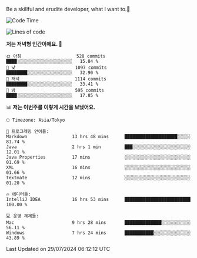 Be a skillful and erudite developer, what I want to.👶

<!--START_SECTION:waka-->
![Code Time](http://img.shields.io/badge/Code%20Time-1%2C101%20hrs%2059%20mins-blue)

![Lines of code](https://img.shields.io/badge/%EC%A0%80%EB%8A%94%20%EC%97%AC%ED%83%9C%EA%B9%8C%EC%A7%80%20-2.7%20million%20%EC%A4%84%EC%9D%98%20%EC%BD%94%EB%93%9C%EB%A5%BC%20%EC%9E%91%EC%84%B1%ED%96%88%EC%96%B4%EC%9A%94.-blue)

**저는 저녁형 인간이에요. 🦉** 

```text
🌞 아침                     528 commits         ████░░░░░░░░░░░░░░░░░░░░░   15.84 % 
🌆 낮　                     1097 commits        ████████░░░░░░░░░░░░░░░░░   32.90 % 
🌃 저녁                     1114 commits        ████████░░░░░░░░░░░░░░░░░   33.41 % 
🌙 밤　                     595 commits         ████░░░░░░░░░░░░░░░░░░░░░   17.85 % 
```


📊 **저는 이번주를 이렇게 시간을 보냈어요.** 

```text
🕑︎ Timezone: Asia/Tokyo

💬 프로그래밍 언어들: 
Markdown                 13 hrs 48 mins      ████████████████████░░░░░   81.74 % 
Java                     2 hrs 1 min         ███░░░░░░░░░░░░░░░░░░░░░░   12.01 % 
Java Properties          17 mins             ░░░░░░░░░░░░░░░░░░░░░░░░░   01.69 % 
XML                      16 mins             ░░░░░░░░░░░░░░░░░░░░░░░░░   01.66 % 
textmate                 12 mins             ░░░░░░░░░░░░░░░░░░░░░░░░░   01.20 % 

🔥 에디터들: 
IntelliJ IDEA            16 hrs 53 mins      █████████████████████████   100.00 % 

💻 운영 체제들: 
Mac                      9 hrs 28 mins       ██████████████░░░░░░░░░░░   56.11 % 
Windows                  7 hrs 24 mins       ███████████░░░░░░░░░░░░░░   43.89 % 
```


 Last Updated on 29/07/2024 06:12:12 UTC
<!--END_SECTION:waka-->
